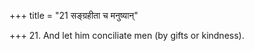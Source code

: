 +++
title = "21 सङ्ग्रहीता च मनुष्यान्"

+++
21. And let him conciliate men (by gifts or kindness).
